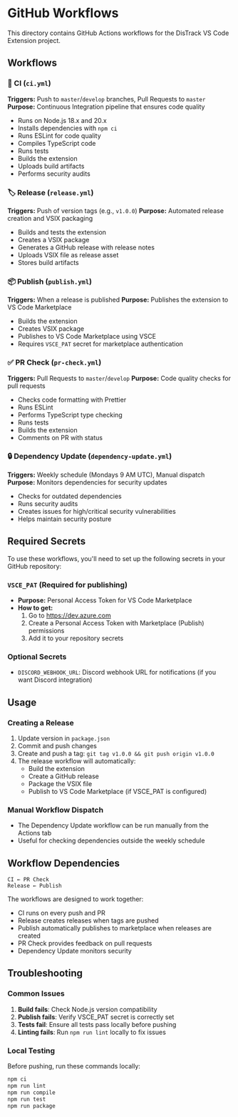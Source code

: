 # GitHub Workflows

This directory contains GitHub Actions workflows for the DisTrack VS Code Extension project.

## Workflows

### 🔄 CI (`ci.yml`)
**Triggers:** Push to `master`/`develop` branches, Pull Requests to `master`
**Purpose:** Continuous Integration pipeline that ensures code quality

- Runs on Node.js 18.x and 20.x
- Installs dependencies with `npm ci`
- Runs ESLint for code quality
- Compiles TypeScript code
- Runs tests
- Builds the extension
- Uploads build artifacts
- Performs security audits

### 🏷️ Release (`release.yml`)
**Triggers:** Push of version tags (e.g., `v1.0.0`)
**Purpose:** Automated release creation and VSIX packaging

- Builds and tests the extension
- Creates a VSIX package
- Generates a GitHub release with release notes
- Uploads VSIX file as release asset
- Stores build artifacts

### 📦 Publish (`publish.yml`)
**Triggers:** When a release is published
**Purpose:** Publishes the extension to VS Code Marketplace

- Builds the extension
- Creates VSIX package
- Publishes to VS Code Marketplace using VSCE
- Requires `VSCE_PAT` secret for marketplace authentication

### ✅ PR Check (`pr-check.yml`)
**Triggers:** Pull Requests to `master`/`develop`
**Purpose:** Code quality checks for pull requests

- Checks code formatting with Prettier
- Runs ESLint
- Performs TypeScript type checking
- Runs tests
- Builds the extension
- Comments on PR with status

### 🔒 Dependency Update (`dependency-update.yml`)
**Triggers:** Weekly schedule (Mondays 9 AM UTC), Manual dispatch
**Purpose:** Monitors dependencies for security updates

- Checks for outdated dependencies
- Runs security audits
- Creates issues for high/critical security vulnerabilities
- Helps maintain security posture

## Required Secrets

To use these workflows, you'll need to set up the following secrets in your GitHub repository:

### `VSCE_PAT` (Required for publishing)
- **Purpose:** Personal Access Token for VS Code Marketplace
- **How to get:** 
  1. Go to https://dev.azure.com
  2. Create a Personal Access Token with Marketplace (Publish) permissions
  3. Add it to your repository secrets

### Optional Secrets
- `DISCORD_WEBHOOK_URL`: Discord webhook URL for notifications (if you want Discord integration)

## Usage

### Creating a Release
1. Update version in `package.json`
2. Commit and push changes
3. Create and push a tag: `git tag v1.0.0 && git push origin v1.0.0`
4. The release workflow will automatically:
   - Build the extension
   - Create a GitHub release
   - Package the VSIX file
   - Publish to VS Code Marketplace (if VSCE_PAT is configured)

### Manual Workflow Dispatch
- The Dependency Update workflow can be run manually from the Actions tab
- Useful for checking dependencies outside the weekly schedule

## Workflow Dependencies

```
CI ← PR Check
Release ← Publish
```

The workflows are designed to work together:
- CI runs on every push and PR
- Release creates releases when tags are pushed
- Publish automatically publishes to marketplace when releases are created
- PR Check provides feedback on pull requests
- Dependency Update monitors security

## Troubleshooting

### Common Issues
1. **Build fails**: Check Node.js version compatibility
2. **Publish fails**: Verify VSCE_PAT secret is correctly set
3. **Tests fail**: Ensure all tests pass locally before pushing
4. **Linting fails**: Run `npm run lint` locally to fix issues

### Local Testing
Before pushing, run these commands locally:
```bash
npm ci
npm run lint
npm run compile
npm run test
npm run package
``` 
